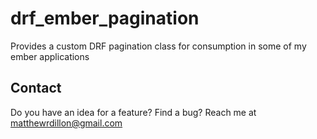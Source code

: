 # drf_ember_pagination

Provides a custom DRF pagination class for consumption in some of my ember applications

## Contact

Do you have an idea for a feature? Find a bug?
Reach me at [matthewrdillon@gmail.com](mailto:matthewrdillon@gmail.com)
